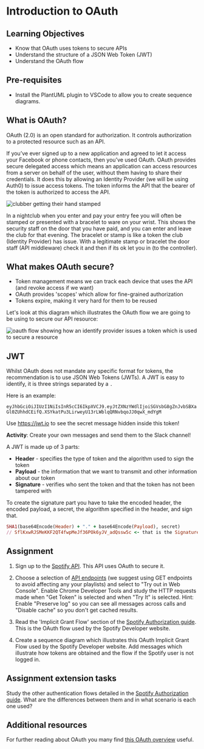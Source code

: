 # Introduction to OAuth

## Learning Objectives
* Know that OAuth uses tokens to secure APIs
* Understand the structure of a JSON Web Token (JWT)
* Understand the OAuth flow

## Pre-requisites
* Install the PlantUML plugin to VSCode to allow you to create sequence diagrams.

## What is OAuth?

OAuth (2.0) is an open standard for authorization. It controls authorization to a protected resource such as an API.

If you’ve ever signed up to a new application and agreed to let it access your Facebook or phone contacts, then you’ve used OAuth. OAuth provides secure delegated access which means an application can access resources from a server on behalf of the user, without them having to share their credentials. It does this by allowing an Identity Provider (we will be using Auth0) to issue access tokens. The token informs the API that the bearer of the token is authorized to access the API.

![clubber getting their hand stamped](https://static01.nyt.com/images/2017/06/18/nyregion/12nytoday3/12nytoday3-superJumbo.jpg?quality=90&auto=webp "Photo: Caitlin Ochs for The New York Times")

In a nightclub when you enter and pay your entry fee you will often be stamped or presented with a bracelet to ware on your wrist. This shows the security staff on the door that you have paid, and you can enter and leave the club for that evening. The bracelet or stamp is like a token the club (Identity Provider) has issue. With a legitimate stamp or bracelet the door staff (API middleware) check it and then if its ok let you in (to the controller).

## What makes OAuth secure?
  * Token management means we can track each device that uses the API (and revoke access if we want)
  * OAuth provides 'scopes' which allow for fine-grained authorization 
  * Tokens expire, making it very hard for them to be reused

Let's look at this diagram which illustrates the OAuth flow we are going to be using to secure our API resource:

![oauth flow showing how an identify provider issues a token which is used to secure a resource](https://user-images.githubusercontent.com/1316724/102925060-9cb1b680-448a-11eb-8177-7eda1802026f.png)

## JWT 
Whilst OAuth does not mandate any specific format for tokens, the recommendation is to use JSON Web Tokens (JWTs). A JWT is easy to identify, it is three strings separated by a `.`

Here is an example:

`eyJhbGciOiJIUzI1NiIsInR5cCI6IkpXVCJ9.eyJtZXNzYWdlIjoiSGVsbG8gZnJvbSBXaGl0ZUhhdCEifQ.XSYkatPu3LirweyU13rLWblqQRNvbqoJJ0qwX_mdYgM`

Use https://jwt.io to see the secret message hidden inside this token! 

**Activity**: Create your own messages and send them to the Slack channel!

A JWT is made up of 3 parts:

* **Header** - specifies the type of token and the algorithm used to sign the token
* **Payload** - the information that we want to transmit and other information about our token
* **Signature** - verifies who sent the token and that the token has not been tampered with

To create the signature part you have to take the encoded header, the encoded payload, a secret, the algorithm specified in the header, and sign that.

```ruby
SHA1(base64Encode(Header) + "." + base64Encode(Payload), secret)
// SflKxwRJSMeKKF2QT4fwpMeJf36POk6yJV_adQssw5c <- that is the Signature part
```

## Assignment
1. Sign up to the [Spotify API](https://developer.spotify.com/documentation/web-api/). This API uses OAuth to secure it.

1. Choose a selection of [API endpoints](https://developer.spotify.com/documentation/web-api/reference/) (we suggest using GET endpoints to avoid affecting any your playlists) and select to "Try out in Web Console". Enable Chrome Developer Tools and study the HTTP requests made when "Get Token" is selected and when "Try It" is selected. Hint: Enable "Preserve log" so you can see all messages across calls and "Disable cache" so you don't get cached results. 

1. Read the 'Implicit Grant Flow' section of the [Spotify Authorization guide](https://developer.spotify.com/documentation/general/guides/authorization-guide/#implicit-grant-flow). This is the OAuth flow used by the Spotify Developer website.

1. Create a sequence diagram which illustrates this OAuth Implicit Grant Flow used by the Spotify Developer website. Add messages which illustrate how tokens are obtained and the flow if the Spotify user is not logged in. 

## Assignment extension tasks
Study the other authentication flows detailed in the [Spotify Authorization guide](https://developer.spotify.com/documentation/general/guides/authorization-guide). What are the differences between them and in what scenario is each one used?

## Additional resources
For further reading about OAuth you many find [this OAuth overview](https://developer.okta.com/blog/2019/10/21/illustrated-guide-to-oauth-and-oidc) useful.